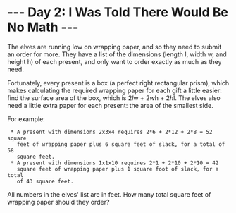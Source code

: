 # --- Day 2: I Was Told There Would Be No Math ---

   The elves are running low on wrapping paper, and so they need to submit an
   order for more. They have a list of the dimensions (length l, width w, and
   height h) of each present, and only want to order exactly as much as they
   need.

   Fortunately, every present is a box (a perfect right rectangular prism),
   which makes calculating the required wrapping paper for each gift a little
   easier: find the surface area of the box, which is 2*l*w + 2*w*h + 2*h*l.
   The elves also need a little extra paper for each present: the area of the
   smallest side.

   For example:

     * A present with dimensions 2x3x4 requires 2*6 + 2*12 + 2*8 = 52 square
       feet of wrapping paper plus 6 square feet of slack, for a total of 58
       square feet.
     * A present with dimensions 1x1x10 requires 2*1 + 2*10 + 2*10 = 42
       square feet of wrapping paper plus 1 square foot of slack, for a total
       of 43 square feet.

   All numbers in the elves' list are in feet. How many total square feet of
   wrapping paper should they order?

